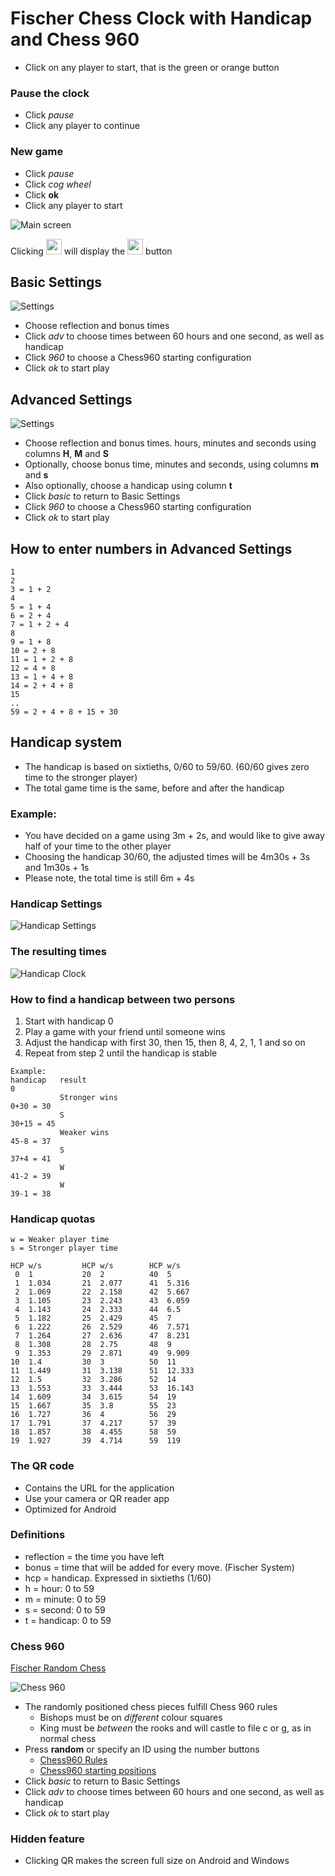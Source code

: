 # Fischer Chess Clock with Handicap and Chess 960
* Click on any player to start, that is the green or orange button

### Pause the clock
* Click *pause*
* Click any player to continue

### New game
* Click *pause*
* Click *cog wheel*
* Click **ok**
* Click any player to start

![Main screen](Clock1.PNG)

Clicking <img src="pause.PNG" width="25"> will display the <img src="cogwheel.PNG" width="25"> button

## Basic Settings
![Settings](Clock2.PNG)
* Choose reflection and bonus times
* Click *adv* to choose times between 60 hours and one second, as well as handicap
* Click *960* to choose a Chess960 starting configuration
* Click *ok* to start play

## Advanced Settings
![Settings](Clock2B.PNG)
* Choose reflection and bonus times. hours, minutes and seconds using columns **H**, **M** and **S**
* Optionally, choose bonus time, minutes and seconds, using columns **m** and **s**
* Also optionally, choose a handicap using column **t**
* Click *basic* to return to Basic Settings
* Click *960* to choose a Chess960 starting configuration
* Click *ok* to start play

## How to enter numbers in Advanced Settings
```
1
2
3 = 1 + 2
4
5 = 1 + 4
6 = 2 + 4
7 = 1 + 2 + 4
8
9 = 1 + 8
10 = 2 + 8
11 = 1 + 2 + 8
12 = 4 + 8
13 = 1 + 4 + 8
14 = 2 + 4 + 8
15
..
59 = 2 + 4 + 8 + 15 + 30
```

## Handicap system
* The handicap is based on sixtieths, 0/60 to 59/60. (60/60 gives zero time to the stronger player)
* The total game time is the same, before and after the handicap

### Example:
* You have decided on a game using 3m + 2s, and would like to give away half of your time to the other player
* Choosing the handicap 30/60, the adjusted times will be 4m30s + 3s and 1m30s + 1s
* Please note, the total time is still 6m + 4s

### Handicap Settings

![Handicap Settings](Clock4.PNG)

### The resulting times

![Handicap Clock](Clock3.PNG)

### How to find a handicap between two persons
1. Start with handicap 0
1. Play a game with your friend until someone wins
1. Adjust the handicap with first 30, then 15, then 8, 4, 2, 1, 1 and so on
1. Repeat from step 2 until the handicap is stable

```
Example:
handicap   result
0
           Stronger wins
0+30 = 30
           S 
30+15 = 45
           Weaker wins
45-8 = 37
           S
37+4 = 41
           W
41-2 = 39
           W
39-1 = 38
```
### Handicap quotas
```
w = Weaker player time
s = Stronger player time

HCP w/s         HCP w/s        HCP w/s
 0  1           20  2          40  5
 1  1.034       21  2.077      41  5.316
 2  1.069       22  2.158      42  5.667
 3  1.105       23  2.243      43  6.059
 4  1.143       24  2.333      44  6.5
 5  1.182       25  2.429      45  7
 6  1.222       26  2.529      46  7.571
 7  1.264       27  2.636      47  8.231
 8  1.308       28  2.75       48  9
 9  1.353       29  2.871      49  9.909
10  1.4         30  3          50  11
11  1.449       31  3.138      51  12.333
12  1.5         32  3.286      52  14
13  1.553       33  3.444      53  16.143
14  1.609       34  3.615      54  19
15  1.667       35  3.8        55  23
16  1.727       36  4          56  29
17  1.791       37  4.217      57  39
18  1.857       38  4.455      58  59
19  1.927       39  4.714      59  119
```

### The QR code
* Contains the URL for the application
* Use your camera or QR reader app
* Optimized for Android

### Definitions
* reflection = the time you have left
* bonus = time that will be added for every move. (Fischer System)
* hcp = handicap. Expressed in sixtieths (1/60)
* h = hour: 0 to 59
* m = minute: 0 to 59
* s = second: 0 to 59
* t = handicap: 0 to 59

### Chess 960

[Fischer Random Chess](https://en.wikipedia.org/wiki/Fischer_random_chess)

![Chess 960](960.PNG)

* The randomly positioned chess pieces fulfill Chess 960 rules
	* Bishops must be on *different* colour squares
	* King must be *between* the rooks and will castle to file c or g, as in normal chess
* Press **random** or specify an ID using the number buttons
	* [Chess960 Rules](https://lichess.org/variant/chess960)
	* [Chess960 starting positions](https://chess960.net/wp-content/uploads/2018/02/chess960-starting-positions.pdf)
* Click *basic* to return to Basic Settings
* Click *adv* to choose times between 60 hours and one second, as well as handicap
* Click *ok* to start play

### Hidden feature
* Clicking QR makes the screen full size on Android and Windows